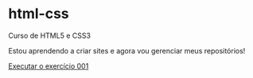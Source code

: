 # html-css
 Curso de HTML5 e CSS3

 Estou aprendendo a criar sites e agora vou gerenciar meus repositórios!

 <a href= "https://leticialopess.github.io/html-css/EXERCICIOS/EX001/index.html"> Executar o exercício 001 </a>